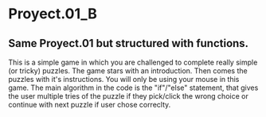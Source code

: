 # Proyect.01_B
## Same Proyect.01 but structured with functions.

This is a simple game in which you are challenged to complete really simple (or tricky) puzzles. The game stars with an introduction. Then comes the puzzles with it's instructions. You will only be using your mouse in this game. The main algorithm in the code is the "if"/"else" statement, that gives the user multiple tries of the puzzle if they pick/click the wrong choice or continue with next puzzle if user chose correclty.